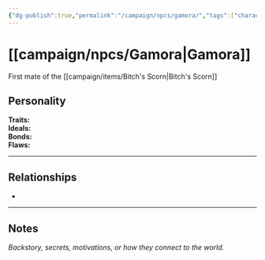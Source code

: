 ```yaml
---
{"dg-publish":true,"permalink":"/campaign/npcs/gamora/","tags":["character","npc"],"noteIcon":"","created":"2025-10-26T18:52:33.764-07:00","updated":"2025-10-27T13:37:13.250-07:00"}
---
```


# [[campaign/npcs/Gamora\|Gamora]]
First mate of the [[campaign/items/Bitch's Scorn\|Bitch's Scorn]]
## Personality
**Traits:**  
**Ideals:**  
**Bonds:**  
**Flaws:**  

---

## Relationships
- 

---

## Notes
*Backstory, secrets, motivations, or how they connect to the world.*